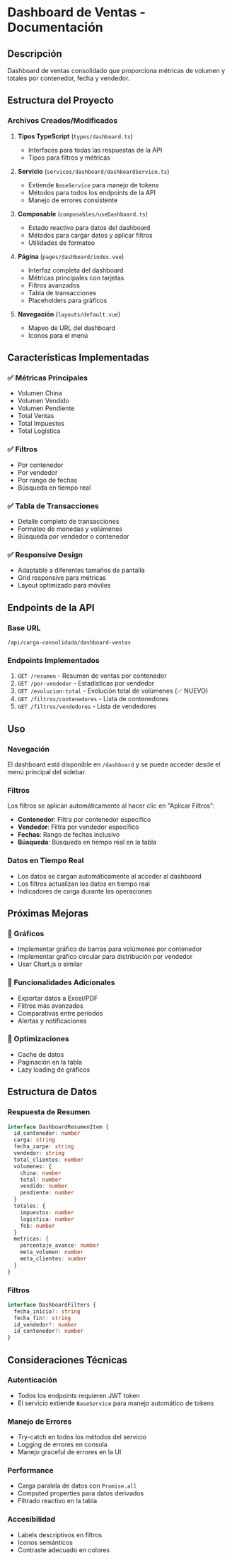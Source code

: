 # Dashboard de Ventas - Documentación

## Descripción
Dashboard de ventas consolidado que proporciona métricas de volumen y totales por contenedor, fecha y vendedor.

## Estructura del Proyecto

### Archivos Creados/Modificados

1. **Tipos TypeScript** (`types/dashboard.ts`)
   - Interfaces para todas las respuestas de la API
   - Tipos para filtros y métricas

2. **Servicio** (`services/dashboard/dashboardService.ts`)
   - Extiende `BaseService` para manejo de tokens
   - Métodos para todos los endpoints de la API
   - Manejo de errores consistente

3. **Composable** (`composables/useDashboard.ts`)
   - Estado reactivo para datos del dashboard
   - Métodos para cargar datos y aplicar filtros
   - Utilidades de formateo

4. **Página** (`pages/dashboard/index.vue`)
   - Interfaz completa del dashboard
   - Métricas principales con tarjetas
   - Filtros avanzados
   - Tabla de transacciones
   - Placeholders para gráficos

5. **Navegación** (`layouts/default.vue`)
   - Mapeo de URL del dashboard
   - Iconos para el menú

## Características Implementadas

### ✅ Métricas Principales
- Volumen China
- Volumen Vendido  
- Volumen Pendiente
- Total Ventas
- Total Impuestos
- Total Logística

### ✅ Filtros
- Por contenedor
- Por vendedor
- Por rango de fechas
- Búsqueda en tiempo real

### ✅ Tabla de Transacciones
- Detalle completo de transacciones
- Formateo de monedas y volúmenes
- Búsqueda por vendedor o contenedor

### ✅ Responsive Design
- Adaptable a diferentes tamaños de pantalla
- Grid responsive para métricas
- Layout optimizado para móviles

## Endpoints de la API

### Base URL
```
/api/carga-consolidada/dashboard-ventas
```

### Endpoints Implementados
1. `GET /resumen` - Resumen de ventas por contenedor
2. `GET /por-vendedor` - Estadísticas por vendedor
3. `GET /evolucion-total` - Evolución total de volúmenes (✅ NUEVO)
4. `GET /filtros/contenedores` - Lista de contenedores
5. `GET /filtros/vendedores` - Lista de vendedores

## Uso

### Navegación
El dashboard está disponible en `/dashboard` y se puede acceder desde el menú principal del sidebar.

### Filtros
Los filtros se aplican automáticamente al hacer clic en "Aplicar Filtros":
- **Contenedor**: Filtra por contenedor específico
- **Vendedor**: Filtra por vendedor específico  
- **Fechas**: Rango de fechas inclusivo
- **Búsqueda**: Búsqueda en tiempo real en la tabla

### Datos en Tiempo Real
- Los datos se cargan automáticamente al acceder al dashboard
- Los filtros actualizan los datos en tiempo real
- Indicadores de carga durante las operaciones

## Próximas Mejoras

### 🔄 Gráficos
- Implementar gráfico de barras para volúmenes por contenedor
- Implementar gráfico circular para distribución por vendedor
- Usar Chart.js o similar

### 🔄 Funcionalidades Adicionales
- Exportar datos a Excel/PDF
- Filtros más avanzados
- Comparativas entre períodos
- Alertas y notificaciones

### 🔄 Optimizaciones
- Cache de datos
- Paginación en la tabla
- Lazy loading de gráficos

## Estructura de Datos

### Respuesta de Resumen
```typescript
interface DashboardResumenItem {
  id_contenedor: number
  carga: string
  fecha_zarpe: string
  vendedor: string
  total_clientes: number
  volumenes: {
    china: number
    total: number
    vendido: number
    pendiente: number
  }
  totales: {
    impuestos: number
    logistica: number
    fob: number
  }
  metricas: {
    porcentaje_avance: number
    meta_volumen: number
    meta_clientes: number
  }
}
```

### Filtros
```typescript
interface DashboardFilters {
  fecha_inicio?: string
  fecha_fin?: string
  id_vendedor?: number
  id_contenedor?: number
}
```

## Consideraciones Técnicas

### Autenticación
- Todos los endpoints requieren JWT token
- El servicio extiende `BaseService` para manejo automático de tokens

### Manejo de Errores
- Try-catch en todos los métodos del servicio
- Logging de errores en consola
- Manejo graceful de errores en la UI

### Performance
- Carga paralela de datos con `Promise.all`
- Computed properties para datos derivados
- Filtrado reactivo en la tabla

### Accesibilidad
- Labels descriptivos en filtros
- Iconos semánticos
- Contraste adecuado en colores
